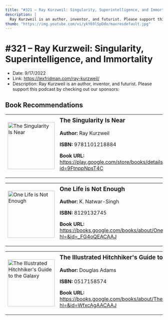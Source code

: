 ```yaml
---
title: "#321 – Ray Kurzweil: Singularity, Superintelligence, and Immortality"
description: |
  Ray Kurzweil is an author, inventor, and futurist. Please support this podcast by checking out our sponsors:"
thumb: "https://img.youtube.com/vi/ykY69lSpDdo/maxresdefault.jpg"
---
```


# #321 – Ray Kurzweil: Singularity, Superintelligence, and Immortality

  - Date: 9/17/2022
  - Link: https://lexfridman.com/ray-kurzweil/
  - Description: Ray Kurzweil is an author, inventor, and futurist. Please support this podcast by checking out our sponsors:

## Book Recommendations

<table style="border: none;"><tr style="border: none;"><td style="border: none;"><img src="https://books.google.com/books/content?id=9FtnppNpsT4C&printsec=frontcover&img=1&zoom=1&edge=curl&source=gbs_api" alt="The Singularity Is Near" width="150" style="vertical-align: top;"></td><td style="border: none; vertical-align: top;"><h3 style='margin-top: 5'>The Singularity Is Near</h3><p><strong>Author:</strong> Ray Kurzweil</p><p><strong>ISBN:</strong> 9781101218884</p><p><strong>Book URL:</strong> <a href="https://play.google.com/store/books/details?id=9FtnppNpsT4C">https://play.google.com/store/books/details?id=9FtnppNpsT4C</a></p></td></tr></table>
<table style="border: none;"><tr style="border: none;"><td style="border: none;"><img src="None" alt="One Life is Not Enough" width="150" style="vertical-align: top;"></td><td style="border: none; vertical-align: top;"><h3 style='margin-top: 5'>One Life is Not Enough</h3><p><strong>Author:</strong> K. Natwar-Singh</p><p><strong>ISBN:</strong> 8129132745</p><p><strong>Book URL:</strong> <a href="https://books.google.com/books/about/One_Life_is_Not_Enough.html?hl=&id=_FG4oQEACAAJ">https://books.google.com/books/about/One_Life_is_Not_Enough.html?hl=&id=_FG4oQEACAAJ</a></p></td></tr></table>
<table style="border: none;"><tr style="border: none;"><td style="border: none;"><img src="None" alt="The Illustrated Hitchhiker's Guide to the Galaxy" width="150" style="vertical-align: top;"></td><td style="border: none; vertical-align: top;"><h3 style='margin-top: 5'>The Illustrated Hitchhiker's Guide to the Galaxy</h3><p><strong>Author:</strong> Douglas Adams</p><p><strong>ISBN:</strong> 0517158574</p><p><strong>Book URL:</strong> <a href="https://books.google.com/books/about/The_Illustrated_Hitchhiker_s_Guide_to_th.html?hl=&id=WfxcAgAACAAJ">https://books.google.com/books/about/The_Illustrated_Hitchhiker_s_Guide_to_th.html?hl=&id=WfxcAgAACAAJ</a></p></td></tr></table>
